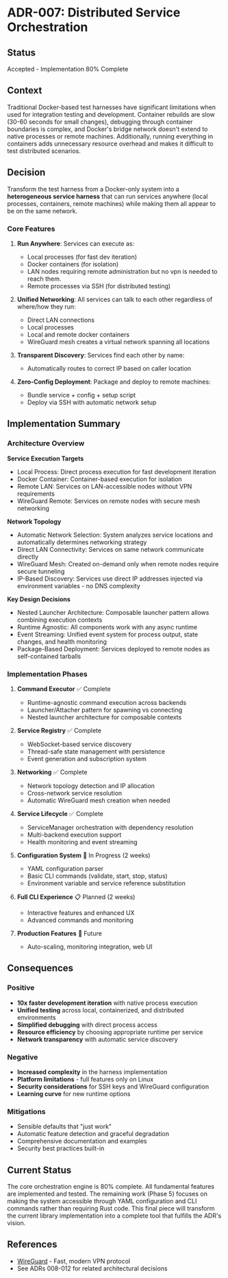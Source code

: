 # ADR-007: Distributed Service Orchestration

## Status
Accepted - Implementation 80% Complete

## Context

Traditional Docker-based test harnesses have significant limitations when used for integration testing and development. Container rebuilds are slow (30-60 seconds for small changes), debugging through container boundaries is complex, and Docker's bridge network doesn't extend to native processes or remote machines. Additionally, running everything in containers adds unnecessary resource overhead and makes it difficult to test distributed scenarios.

## Decision

Transform the test harness from a Docker-only system into a **heterogeneous service harness** that can run services anywhere (local processes, containers, remote machines) while making them all appear to be on the same network.

### Core Features

1. **Run Anywhere**: Services can execute as:
   - Local processes (for fast dev iteration)
   - Docker containers (for isolation)
   - LAN nodes requiring remote administration but no vpn is needed to reach them.
   - Remote processes via SSH (for distributed testing)

2. **Unified Networking**: All services can talk to each other regardless of where/how they run:
   - Direct LAN connections
   - Local processes
   - Local and remote docker containers
   - WireGuard mesh creates a virtual network spanning all locations

3. **Transparent Discovery**: Services find each other by name:
   - Automatically routes to correct IP based on caller location

4. **Zero-Config Deployment**: Package and deploy to remote machines:
   - Bundle service + config + setup script
   - Deploy via SSH with automatic network setup

## Implementation Summary

### Architecture Overview

**Service Execution Targets**
- Local Process: Direct process execution for fast development iteration
- Docker Container: Container-based execution for isolation
- Remote LAN: Services on LAN-accessible nodes without VPN requirements
- WireGuard Remote: Services on remote nodes with secure mesh networking

**Network Topology**
- Automatic Network Selection: System analyzes service locations and automatically determines networking strategy
- Direct LAN Connectivity: Services on same network communicate directly
- WireGuard Mesh: Created on-demand only when remote nodes require secure tunneling
- IP-Based Discovery: Services use direct IP addresses injected via environment variables - no DNS complexity

**Key Design Decisions**
- Nested Launcher Architecture: Composable launcher pattern allows combining execution contexts
- Runtime Agnostic: All components work with any async runtime
- Event Streaming: Unified event system for process output, state changes, and health monitoring
- Package-Based Deployment: Services deployed to remote nodes as self-contained tarballs

### Implementation Phases

1. **Command Executor** ✅ Complete
   - Runtime-agnostic command execution across backends
   - Launcher/Attacher pattern for spawning vs connecting
   - Nested launcher architecture for composable contexts

2. **Service Registry** ✅ Complete
   - WebSocket-based service discovery
   - Thread-safe state management with persistence
   - Event generation and subscription system

3. **Networking** ✅ Complete
   - Network topology detection and IP allocation
   - Cross-network service resolution
   - Automatic WireGuard mesh creation when needed

4. **Service Lifecycle** ✅ Complete
   - ServiceManager orchestration with dependency resolution
   - Multi-backend execution support
   - Health monitoring and event streaming

5. **Configuration System** 🚧 In Progress (2 weeks)
   - YAML configuration parser
   - Basic CLI commands (validate, start, stop, status)
   - Environment variable and service reference substitution

6. **Full CLI Experience** 📋 Planned (2 weeks)
   - Interactive features and enhanced UX
   - Advanced commands and monitoring

7. **Production Features** 🔮 Future
   - Auto-scaling, monitoring integration, web UI

## Consequences

### Positive
- **10x faster development iteration** with native process execution
- **Unified testing** across local, containerized, and distributed environments
- **Simplified debugging** with direct process access
- **Resource efficiency** by choosing appropriate runtime per service
- **Network transparency** with automatic service discovery

### Negative
- **Increased complexity** in the harness implementation
- **Platform limitations** - full features only on Linux
- **Security considerations** for SSH keys and WireGuard configuration
- **Learning curve** for new runtime options

### Mitigations
- Sensible defaults that "just work"
- Automatic feature detection and graceful degradation
- Comprehensive documentation and examples
- Security best practices built-in

## Current Status

The core orchestration engine is 80% complete. All fundamental features are implemented and tested. The remaining work (Phase 5) focuses on making the system accessible through YAML configuration and CLI commands rather than requiring Rust code. This final piece will transform the current library implementation into a complete tool that fulfills the ADR's vision.

## References

- [WireGuard](https://www.wireguard.com/) - Fast, modern VPN protocol
- See ADRs 008-012 for related architectural decisions